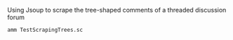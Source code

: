 Using Jsoup to scrape the tree-shaped comments of a threaded discussion forum

```bash
amm TestScrapingTrees.sc
```